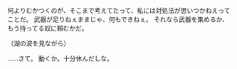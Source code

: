 何よりむかつくのが、そこまで考えてたって、私には対処法が思いつかねえってことだ。
武器が足りねぇままじゃ、何もできねぇ。
それなら武器を集めるか、もう持ってる奴に頼むかだ。

（湖の波を見ながら）

……さて。
動くか。十分休んだしな。